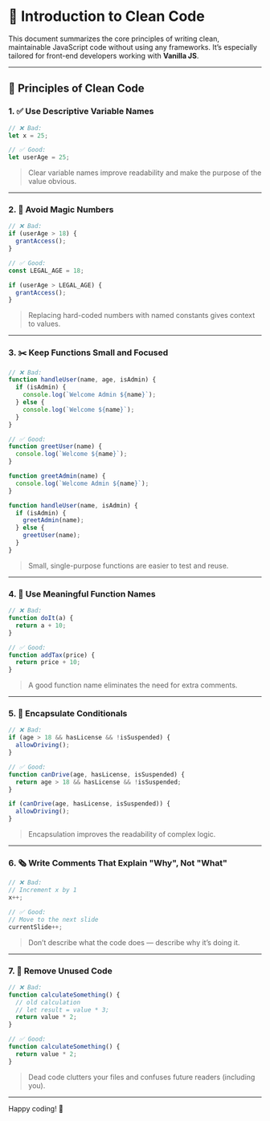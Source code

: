# 🧼 Introduction to Clean Code

This document summarizes the core principles of writing clean, maintainable JavaScript code without using any frameworks. It’s especially tailored for front-end developers working with **Vanilla JS**.

---

## 📌 Principles of Clean Code

### 1. ✅ Use Descriptive Variable Names

```js
// ❌ Bad:
let x = 25;

// ✅ Good:
let userAge = 25;
```

> Clear variable names improve readability and make the purpose of the value obvious.

---

### 2. 🔢 Avoid Magic Numbers

```js
// ❌ Bad:
if (userAge > 18) {
  grantAccess();
}

// ✅ Good:
const LEGAL_AGE = 18;

if (userAge > LEGAL_AGE) {
  grantAccess();
}
```

> Replacing hard-coded numbers with named constants gives context to values.

---

### 3. ✂️ Keep Functions Small and Focused

```js
// ❌ Bad:
function handleUser(name, age, isAdmin) {
  if (isAdmin) {
    console.log(`Welcome Admin ${name}`);
  } else {
    console.log(`Welcome ${name}`);
  }
}

// ✅ Good:
function greetUser(name) {
  console.log(`Welcome ${name}`);
}

function greetAdmin(name) {
  console.log(`Welcome Admin ${name}`);
}

function handleUser(name, isAdmin) {
  if (isAdmin) {
    greetAdmin(name);
  } else {
    greetUser(name);
  }
}
```

> Small, single-purpose functions are easier to test and reuse.

---

### 4. 🤪 Use Meaningful Function Names

```js
// ❌ Bad:
function doIt(a) {
  return a + 10;
}

// ✅ Good:
function addTax(price) {
  return price + 10;
}
```

> A good function name eliminates the need for extra comments.

---

### 5. 🧱 Encapsulate Conditionals

```js
// ❌ Bad:
if (age > 18 && hasLicense && !isSuspended) {
  allowDriving();
}

// ✅ Good:
function canDrive(age, hasLicense, isSuspended) {
  return age > 18 && hasLicense && !isSuspended;
}

if (canDrive(age, hasLicense, isSuspended)) {
  allowDriving();
}
```

> Encapsulation improves the readability of complex logic.

---

### 6. 🗞️ Write Comments That Explain "Why", Not "What"

```js
// ❌ Bad:
// Increment x by 1
x++;

// ✅ Good:
// Move to the next slide
currentSlide++;
```

> Don’t describe what the code does — describe why it’s doing it.

---

### 7. 🧹 Remove Unused Code

```js
// ❌ Bad:
function calculateSomething() {
  // old calculation
  // let result = value * 3;
  return value * 2;
}

// ✅ Good:
function calculateSomething() {
  return value * 2;
}
```

> Dead code clutters your files and confuses future readers (including you).

---

Happy coding! 🚀
